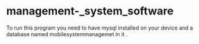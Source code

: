 # management-_system_software
To run this program you need to have mysql installed on your device and a database named mobilesystemmanagemet in it .
